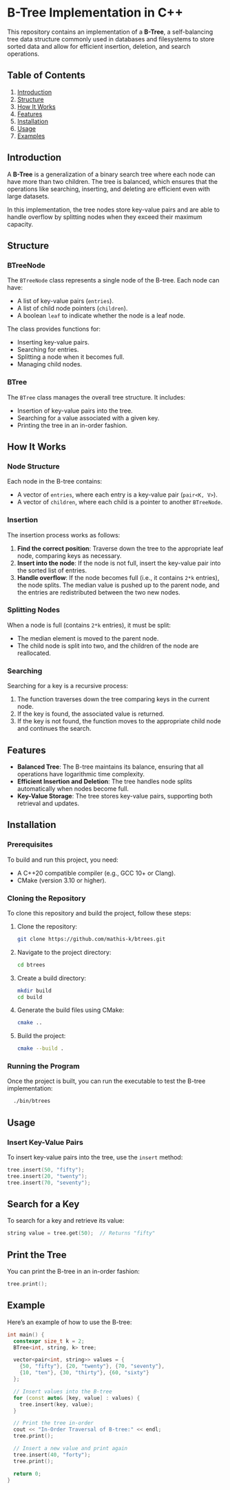 # B-Tree Implementation in C++

This repository contains an implementation of a **B-Tree**, a self-balancing tree data structure commonly used in databases and filesystems to store sorted data and allow for efficient insertion, deletion, and search operations.

## Table of Contents
1. [Introduction](#introduction)
2. [Structure](#structure)
3. [How It Works](#how-it-works)
4. [Features](#features)
5. [Installation](#installation)
6. [Usage](#usage)
7. [Examples](#examples)

## Introduction
A **B-Tree** is a generalization of a binary search tree where each node can have more than two children. The tree is balanced, which ensures that the operations like searching, inserting, and deleting are efficient even with large datasets.

In this implementation, the tree nodes store key-value pairs and are able to handle overflow by splitting nodes when they exceed their maximum capacity.

## Structure

### BTreeNode

The `BTreeNode` class represents a single node of the B-tree. Each node can have:

- A list of key-value pairs (`entries`).
- A list of child node pointers (`children`).
- A boolean `leaf` to indicate whether the node is a leaf node.

The class provides functions for:
- Inserting key-value pairs.
- Searching for entries.
- Splitting a node when it becomes full.
- Managing child nodes.

### BTree

The `BTree` class manages the overall tree structure. It includes:
- Insertion of key-value pairs into the tree.
- Searching for a value associated with a given key.
- Printing the tree in an in-order fashion.

## How It Works

### Node Structure

Each node in the B-tree contains:
- A vector of `entries`, where each entry is a key-value pair (`pair<K, V>`).
- A vector of `children`, where each child is a pointer to another `BTreeNode`.

### Insertion

The insertion process works as follows:
1. **Find the correct position**: Traverse down the tree to the appropriate leaf node, comparing keys as necessary.
2. **Insert into the node**: If the node is not full, insert the key-value pair into the sorted list of entries.
3. **Handle overflow**: If the node becomes full (i.e., it contains `2*k` entries), the node splits. The median value is pushed up to the parent node, and the entries are redistributed between the two new nodes.

### Splitting Nodes

When a node is full (contains `2*k` entries), it must be split:
- The median element is moved to the parent node.
- The child node is split into two, and the children of the node are reallocated.

### Searching

Searching for a key is a recursive process:
1. The function traverses down the tree comparing keys in the current node.
2. If the key is found, the associated value is returned.
3. If the key is not found, the function moves to the appropriate child node and continues the search.

## Features
- **Balanced Tree**: The B-tree maintains its balance, ensuring that all operations have logarithmic time complexity.
- **Efficient Insertion and Deletion**: The tree handles node splits automatically when nodes become full.
- **Key-Value Storage**: The tree stores key-value pairs, supporting both retrieval and updates.

## Installation

### Prerequisites

To build and run this project, you need:
- A C++20 compatible compiler (e.g., GCC 10+ or Clang).
- CMake (version 3.10 or higher).

### Cloning the Repository

To clone this repository and build the project, follow these steps:

1. Clone the repository:
   ```bash
   git clone https://github.com/mathis-k/btrees.git
2. Navigate to the project directory:
    ```bash
   cd btrees
3. Create a build directory:
    ```bash
   mkdir build
   cd build
4. Generate the build files using CMake:
    ```bash
   cmake ..
5. Build the project:
    ```bash
   cmake --build .

### Running the Program
Once the project is built, you can run the executable to test the B-tree implementation:
```bash
  ./bin/btrees
```
## Usage

### Insert Key-Value Pairs

To insert key-value pairs into the tree, use the `insert` method:
```cpp
tree.insert(50, "fifty");
tree.insert(20, "twenty");
tree.insert(70, "seventy");
```

## Search for a Key

To search for a key and retrieve its value:
```cpp
string value = tree.get(50);  // Returns "fifty"
```

## Print the Tree

You can print the B-tree in an in-order fashion:
```cpp
tree.print();
```

## Example

Here’s an example of how to use the B-tree:
```cpp
int main() {
  constexpr size_t k = 2;
  BTree<int, string, k> tree;

  vector<pair<int, string>> values = {
    {50, "fifty"}, {20, "twenty"}, {70, "seventy"},
    {10, "ten"}, {30, "thirty"}, {60, "sixty"}
  };

  // Insert values into the B-tree
  for (const auto& [key, value] : values) {
    tree.insert(key, value);
  }

  // Print the tree in-order
  cout << "In-Order Traversal of B-tree:" << endl;
  tree.print();

  // Insert a new value and print again
  tree.insert(40, "forty");
  tree.print();

  return 0;
}
```